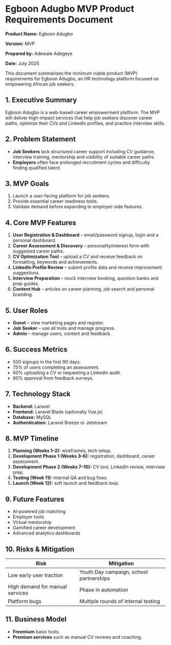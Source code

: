# Egboon Adugbo MVP Product Requirements Document

**Product Name:** Egboon Adugbo

**Version:** MVP

**Prepared by:** Adewale Adegeye

**Date:** July 2025

This document summarizes the minimum viable product (MVP) requirements for Egboon Adugbo, an HR technology platform focused on empowering African job seekers.

## 1. Executive Summary

Egboon Adugbo is a web-based career empowerment platform. The MVP will deliver high-impact services that help job seekers discover career paths, optimize their CVs and LinkedIn profiles, and practice interview skills.

## 2. Problem Statement

- **Job Seekers** lack structured career support including CV guidance, interview training, mentorship and visibility of suitable career paths.
- **Employers** often face prolonged recruitment cycles and difficulty finding qualified talent.

## 3. MVP Goals

1. Launch a user-facing platform for job seekers.
2. Provide essential career readiness tools.
3. Validate demand before expanding to employer-side features.

## 4. Core MVP Features

1. **User Registration & Dashboard** – email/password signup, login and a personal dashboard.
2. **Career Assessment & Discovery** – personality/interest form with suggested career paths.
3. **CV Optimization Tool** – upload a CV and receive feedback on formatting, keywords and achievements.
4. **LinkedIn Profile Review** – submit profile data and receive improvement suggestions.
5. **Interview Preparation** – mock interview booking, question banks and prep guides.
6. **Content Hub** – articles on career planning, job search and personal branding.

## 5. User Roles

- **Guest** – view marketing pages and register.
- **Job Seeker** – use all tools and manage progress.
- **Admin** – manage users, content and feedback.

## 6. Success Metrics

- 500 signups in the first 90 days.
- 75% of users completing an assessment.
- 60% uploading a CV or requesting a LinkedIn audit.
- 80% approval from feedback surveys.

## 7. Technology Stack

- **Backend:** Laravel
- **Frontend:** Laravel Blade (optionally Vue.js)
- **Database:** MySQL
- **Authentication:** Laravel Breeze or Jetstream

## 8. MVP Timeline

1. **Planning (Weeks 1–2):** wireframes, tech setup.
2. **Development Phase 1 (Weeks 3–6):** registration, dashboard, career assessment.
3. **Development Phase 2 (Weeks 7–10):** CV tool, LinkedIn review, interview prep.
4. **Testing (Week 11):** internal QA and bug fixes.
5. **Launch (Week 12):** soft launch and feedback loop.

## 9. Future Features

- AI‑powered job matching
- Employer tools
- Virtual mentorship
- Gamified career development
- Advanced analytics dashboards

## 10. Risks & Mitigation

| Risk | Mitigation |
| --- | --- |
| Low early user traction | Youth Day campaign, school partnerships |
| High demand for manual services | Phase in automation |
| Platform bugs | Multiple rounds of internal testing |

## 11. Business Model

- **Freemium** basic tools.
- **Premium services** such as manual CV reviews and coaching.

